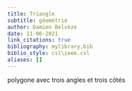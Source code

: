 ```yaml
---
title: Triangle
subtitle: géométrie
author: Damien Belvèze
date: 11-06-2021
link_citations: true
bibliography: mylibrary.bib
biblio_style: csl\ieee.csl
aliases: []
---
```


polygone avec trois angles et trois côtés

